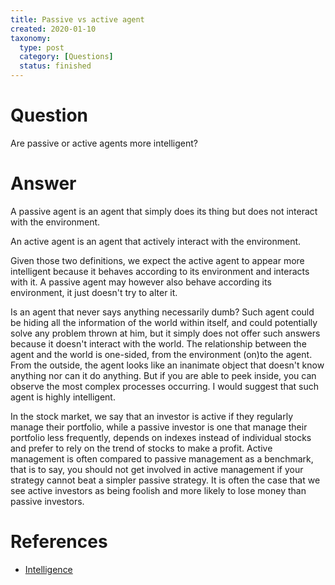 ```yaml
---
title: Passive vs active agent
created: 2020-01-10
taxonomy:
  type: post
  category: [Questions]
  status: finished
---
```


# Question
Are passive or active agents more intelligent?

# Answer
A passive agent is an agent that simply does its thing but does not interact with the environment.

An active agent is an agent that actively interact with the environment.

Given those two definitions, we expect the active agent to appear more intelligent because it behaves according to its environment and interacts with it. A passive agent may however also behave according its environment, it just doesn't try to alter it.

Is an agent that never says anything necessarily dumb? Such agent could be hiding all the information of the world within itself, and could potentially solve any problem thrown at him, but it simply does not offer such answers because it doesn't interact with the world. The relationship between the agent and the world is one-sided, from the environment (on)to the agent. From the outside, the agent looks like an inanimate object that doesn't know anything nor can it do anything. But if you are able to peek inside, you can observe the most complex processes occurring. I would suggest that such agent is highly intelligent.

In the stock market, we say that an investor is active if they regularly manage their portfolio, while a passive investor is one that manage their portfolio less frequently, depends on indexes instead of individual stocks and prefer to rely on the trend of stocks to make a profit. Active management is often compared to passive management as a benchmark, that is to say, you should not get involved in active management if your strategy cannot beat a simpler passive strategy. It is often the case that we see active investors as being foolish and more likely to lose money than passive investors.

# References
* [Intelligence](../../../../agi/intelligence)
